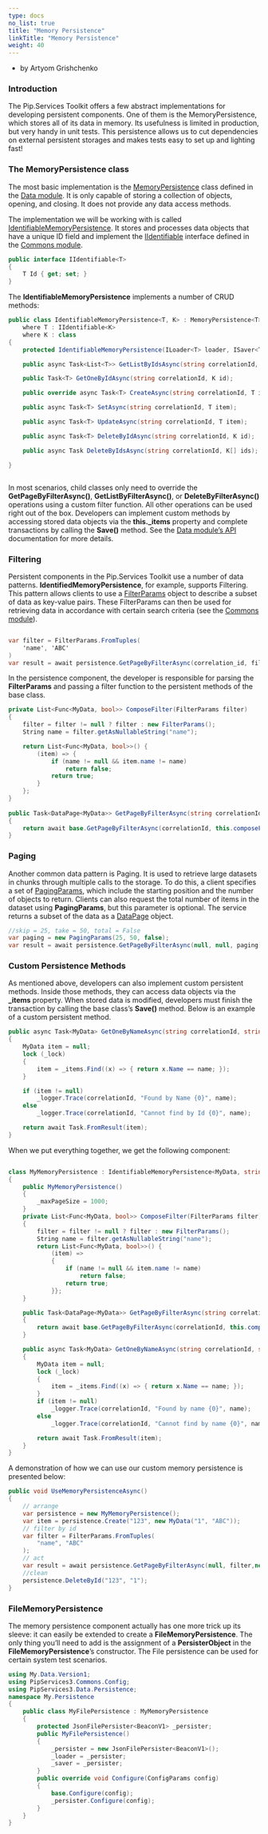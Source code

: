 ```yaml
---
type: docs
no_list: true
title: "Memory Persistence"
linkTitle: "Memory Persistence"
weight: 40
---
```


- by Artyom Grishchenko

### Introduction

The Pip.Services Toolkit offers a few abstract implementations for developing persistent components. One of them is the MemoryPersistence, which stores all of its data in memory. Its usefulness is limited in production, but very handy in unit tests. This persistence allows us to cut dependencies on external persistent storages and makes tests easy to set up and lighting fast!

### The MemoryPersistence class

The most basic implementation is the [MemoryPersistence](../../data/persistence/memory_persistence/) class defined in the [Data module](../../data). It is only capable of storing a collection of objects, opening, and closing. It does not provide any data access methods.

The implementation we will be working with is called [IdentifiableMemoryPersistence](../../data/persistence/identifiable_memory_persistence/). It stores and processes data objects that have a unique ID field and implement the [IIdentifiable](../../commons/data/iidentifiable/) interface defined in the [Commons module](../../commons).

```cs
public interface IIdentifiable<T>
{
    T Id { get; set; }
}

```

The **IdentifiableMemoryPersistence** implements a number of CRUD methods:

```cs
public class IdentifiableMemoryPersistence<T, K> : MemoryPersistence<T>, IWriter<T, K>, IGetter<T, K>, ISetter<T>
    where T : IIdentifiable<K>
    where K : class
{
    protected IdentifiableMemoryPersistence(ILoader<T> loader, ISaver<T> saver);

    public async Task<List<T>> GetListByIdsAsync(string correlationId, K[] ids);

    public Task<T> GetOneByIdAsync(string correlationId, K id);

    public override async Task<T> CreateAsync(string correlationId, T item);

    public async Task<T> SetAsync(string correlationId, T item);

    public async Task<T> UpdateAsync(string correlationId, T item);

    public async Task<T> DeleteByIdAsync(string correlationId, K id);

    public async Task DeleteByIdsAsync(string correlationId, K[] ids);

}



```

In most scenarios, child classes only need to override the **GetPageByFilterAsync()**, **GetListByFilterAsync()**, or **DeleteByFilterAsync()** operations using a custom filter function. All other operations can be used right out of the box. Developers can implement custom methods by accessing stored data objects via the **this._items** property and complete transactions by calling the **Save()** method. See the [Data module’s API](../../data) documentation for more details.

### Filtering

Persistent components in the Pip.Services Toolkit use a number of data patterns. **IdentifiedMemoryPersistence**, for example, supports Filtering. This pattern allows clients to use a [FilterParams](../../commons/data/filter_params/) object to describe a subset of data as key-value pairs. These FilterParams can then be used for retrieving data in accordance with certain search criteria (see the [Commons module](../../commons)).

```cs

var filter = FilterParams.FromTuples(
    'name', 'ABC'
)
var result = await persistence.GetPageByFilterAsync(correlation_id, filter, paging);
```

In the persistence component, the developer is responsible for parsing the **FilterParams** and passing a filter function to the persistent methods of the base class.


```cs
private List<Func<MyData, bool>> ComposeFilter(FilterParams filter)
{
    filter = filter != null ? filter : new FilterParams();
    String name = filter.getAsNullableString("name");

    return List<Func<MyData, bool>>() {
        (item) => {
            if (name != null && item.name != name)
                return false;
            return true;
        }
    };
}
    
public Task<DataPage<MyData>> GetPageByFilterAsync(string correlationId, FilterParams filter, PagingParams paging)
{
    return await base.GetPageByFilterAsync(correlationId, this.composeFilter(filter), paging, null, null);
}

```

### Paging

Another common data pattern is Paging. It is used to retrieve large datasets in chunks through multiple calls to the storage. To do this, a client specifies a set of [PagingParams](../../commons/data/paging_params/), which include the starting position and the number of objects to return. Clients can also request the total number of items in the dataset using **PagingParams**, but this parameter is optional. The service returns a subset of the data as a [DataPage](../../commons/data/data_page/) object.

```cs
//skip = 25, take = 50, total = False
var paging = new PagingParams(25, 50, false);
var result = await persistence.GetPageByFilterAsync(null, null, paging);
```

### Custom Persistence Methods

As mentioned above, developers can also implement custom persistent methods. Inside those methods, they can access data objects via the **_items** property. When stored data is modified, developers must finish the transaction by calling the base class’s **Save()** method.
Below is an example of a custom persistent method.

```cs
public async Task<MyData> GetOneByNameAsync(string correlationId, string name)
{
    MyData item = null;
    lock (_lock)
    {
        item = _items.Find((x) => { return x.Name == name; });
    }

    if (item != null)
        _logger.Trace(correlationId, "Found by Name {0}", name);
    else
        _logger.Trace(correlationId, "Cannot find by Id {0}", name);

    return await Task.FromResult(item);
}
```

When we put everything together, we get the following component:

```cs

class MyMemoryPersistence : IdentifiableMemoryPersistence<MyData, string>
{
    public MyMemoryPersistence()
    {
        _maxPageSize = 1000;
    }
    private List<Func<MyData, bool>> ComposeFilter(FilterParams filter)
    {
        filter = filter != null ? filter : new FilterParams();
        String name = filter.getAsNullableString("name");
        return List<Func<MyData, bool>>() {
            (item) =>
            {
                if (name != null && item.name != name)
                    return false;
                return true;
            }};
    }

    public Task<DataPage<MyData>> GetPageByFilterAsync(string correlationId, FilterParams filter, PagingParams paging)
    {
        return await base.GetPageByFilterAsync(correlationId, this.composeFilter(filter), paging, null, null);
    }

    public async Task<MyData> GetOneByNameAsync(string correlationId, string name)
    {
        MyData item = null;
        lock (_lock)
        {
            item = _items.Find((x) => { return x.Name == name; });
        }
        if (item != null)
            _logger.Trace(correlationId, "Found by name {0}", name);
        else
            _logger.Trace(correlationId, "Cannot find by name {0}", name);

        return await Task.FromResult(item);
    }
}

```

A demonstration of how we can use our custom memory persistence is presented below:


```cs
public void UseMemoryPersistenceAsync()
{
    // arrange 
    var persistence = new MyMemoryPersistence();
    var item = persistence.Create("123", new MyData("1", "ABC"));
    // filter by id
    var filter = FilterParams.FromTuples(
        "name", "ABC"
    );
    // act
    var result = await persistence.GetPageByFilterAsync(null, filter,new PagingParams(0, 100, false));
    //clean
    persistence.DeleteById("123", "1");
}
```

### FileMemoryPersistence

The memory persistence component actually has one more trick up its sleeve: it can easily be extended to create a **FileMemoryPersistence**. The only thing you’ll need to add is the assignment of a **PersisterObject** in the **FileMemoryPersistence**’s constructor. The File persistence can be used for certain system test scenarios.

```cs
using My.Data.Version1;
using PipServices3.Commons.Config;
using PipServices3.Data.Persistence;
namespace My.Persistence
{
    public class MyFilePersistence : MyMemoryPersistence
    {
        protected JsonFilePersister<BeaconV1> _persister;
        public MyFilePersistence()
        {
            _persister = new JsonFilePersister<BeaconV1>();
            _loader = _persister;
            _saver = _persister;
        }
        public override void Configure(ConfigParams config)
        {
            base.Configure(config);
            _persister.Configure(config);
        }
    }
}
    
```
